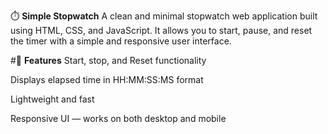 ⏱️ **Simple Stopwatch**
A clean and minimal stopwatch web application built using HTML, CSS, and JavaScript. It allows you to start, pause, and reset the timer with a simple and responsive user interface.

#🚀 **Features**
Start, stop, and Reset functionality

Displays elapsed time in HH:MM:SS:MS format

Lightweight and fast

Responsive UI — works on both desktop and mobile